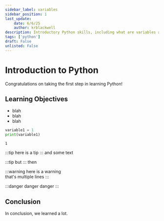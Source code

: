 ```yaml
---
sidebar_label: variables
sidebar_position: 1
last_update:
    date: 6/6/25
    author: krblackwell
description: Introductory Python skills, including what are variables and variable types.
tags: ['python']
draft: False
unlisted: False
---
```


# Introduction to Python

Congratulations on taking the first step in learning Python!

## Learning Objectives

- blah
- blah
- blah


```python
variable1 = 1
print(variable1)
```

    1


:::tip
here is a tip
:::
and some text

:::tip
but
:::
then

:::warning
here is a warning\
that's multiple lines
:::

:::danger
danger danger
:::

## Conclusion

In conclusion, we learned a lot.
